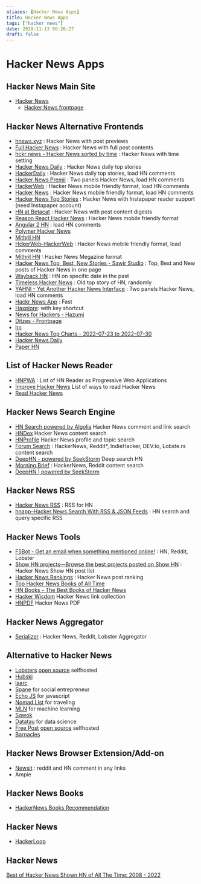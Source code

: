 ```yaml
---
aliases: [Hacker News Apps]
title: Hacker News Apps
tags: ["hacker news"]
date: 2020-11-13 06:26:27
draft: false
---
```


# Hacker News Apps

## Hacker News Main Site

- [Hacker News](https://news.ycombinator.com/)
    - [Hacker News frontpage](https://news.ycombinator.com/front)

## Hacker News Alternative Frontends

- [hnews.xyz](https://hnews.xyz/top) : Hacker News with post previews
- [Full Hacker News](https://www.fullhn.com/) : Hacker News with full post contents
- [hckr news - Hacker News sorted by time](https://hckrnews.com/) : Hacker News with time setting
- [Hacker News Daily](http://www.daemonology.net/hn-daily/) : Hacker News daily top stories
- [HackerDaily](https://hackerdaily.io/) : Hacker News daily top stories, load HN comments
- [Hacker News Premii](https://hn.premii.com/) : Two panels Hacker News, load HN comments
- [HackerWeb](https://hackerweb.app/#/) : Hacker News mobile friendly format, load HN comments
- [Hacker News](https://hack.ernews.info/) : Hacker News mobile friendly format, load HN comments
- [Hacker News Top Stories](https://www.read.hn/) : Hacker News with Instapaper reader support (need Instapaper account)
- [HN at Betacat](https://hackernews.betacat.io/) : Hacker News with post content digests
- [Reason React Hacker News](https://hackernewsmobile.com/#/) : Hacker News mobile friendly format
- [Angular 2 HN](https://angular2-hn.firebaseapp.com/news/1) : load HN comments
- [Polymer Hacker News](https://hn-polymer-2.firebaseapp.com/)
- [Mithril HN](https://mithril-hn.firebaseapp.com/#!/top/1)
- [HckerWeb–HackerWeb](https://hn.leftium.com/) : Hacker News mobile friendly format, load comments
- [Mithril HN](https://mithril-hn.firebaseapp.com/#!/top/1) : Hacker News Megazine format
- [Hacker News Top, Best, New Stories - Sawir Studio](https://hn.sawirstudio.com/) : Top, Best and New posts of Hacker News in one page
- [Wayback HN](http://www.waybackhn.com/) : HN on specific date in the past
- [Timeless Hacker News](https://thn.rakhim.org/) : Old top story of HN, randomly
- [YAHNI - Yet Another Hacker News Interface](https://yahni.news/) : Two panels Hacker News, load HN comments
- [Hackr News App](https://hackr-news-dj.netlify.app/top) : Fast
- [Haxplore](https://haxplore.pabue.co/): with key shortcut
- [News for Hackers - Hazumi](https://www.hazumi.news/)
- [Ditzes - Frontpage](https://ditzes.com/frontpage)
- [hn](https://read-hn.herokuapp.com/)
- [Hacker News Top Charts - 2022-07-23 to 2022-07-30](https://hn-summary.github.io/)
- [Hacker News Daily](http://www.daemonology.net/hn-daily/)
- [Paper HN](https://www.wolfgangfaust.com/project/paper-hn/)

## List of Hacker News Reader

- [HNPWA](https://hnpwa.com/) : List of HN Reader as Progressive Web Applications
- [Improve Hacker News](https://hackerbits.com/hacker-news/improve-hacker-news-ui/) List of ways to read Hacker News
- [Read Hacker News](https://readhacker.news/)

## Hacker News Search Engine

- [HN Search powered by Algolia](https://hn.algolia.com/) Hacker News comment and link search
- [HNDex](https://hndex.org/) Hacker News content search
- [HNProfile](https://hnprofile.com/) Hacker News profile and topic search
- [Forum Search](https://forumsearch.io/) : HackerNews, Reddit*, IndieHacker, DEV.to, Lobste.rs content search
- [DeepHN - powered by SeekStorm](https://deephn.org/) Deep search HN
- [Morning Brief](https://morningbrief.ai/setup) : HackerNews, Reddit content search
- [DeepHN | powered by SeekStorm](https://deephn.org/)

## Hacker News RSS

- [Hacker News RSS](https://hnrss.github.io/) : RSS for HN
- [hnapp–Hacker News Search With RSS & JSON Feeds](http://hnapp.com/) : HN search and query specific RSS

## Hacker News Tools

- [F5Bot - Get an email when something mentioned online!](https://f5bot.com/) : HN, Reddit, Lobster
- [Show HN projects—Browse the best projects posted on Show HN](https://showhn-dashboard.netlify.app/) : Hacker News Show HN post list
- [Hacker News Rankings](http://hnrankings.info/) : Hacker News post ranking
- [Top Hacker News Books of All Time](https://hackernewsbooks.com/top-books-on-hacker-news)
- [HN Books - The Best Books of Hacker News](https://yahnd.com/books/)
- [Hacker Wisdom](https://www.askhnwisdom.com/) Hacker News link collection
- [HNPDF](https://hnpdf.com/latest) Hacker News PDF

## Hacker News Aggregator

- [Serializer](http://serializer.io/) : Hacker News, Reddit, Lobster Aggregator

## Alternative to Hacker News

- [Lobsters](https://lobste.rs/) [open source](https://github.com/lobsters/) selfhosted
- [Hubski](https://hubski.com/)
- [laarc](https://www.laarc.io/)
- [Spane](https://www.spane.org/) for social entrepreneur
- [Echo JS](https://www.echojs.com/) for javascript
- [Nomad List](https://nomadlist.com/forum/) for traveling
- [MLN](https://mln.dev/top/1) for machine learning
- [Sqwok](https://sqwok.im/)
- [Datatau](https://datatau.net/) for data science
- [Free Post](https://freepo.st/) [open source](https://notabug.org/zPlus/freepost) selfhosted
- [Barnacles](https://barnacl.es/)

## Hacker News Browser Extension/Add-on

- [Newsit](https://newsit.benwinding.com/) : reddit and HN comment in any links
- Ampie

## Hacker News Books

- [HackerNews Books Recommendation](https://hacker-recommended-books.vercel.app/category/0/past-6-months/page/0/0)

## Hacker News

- [HackerLoop](https://devss.io/)

## Hacker News

[Best of Hacker News Shown HN of All The Time: 2008 - 2022](https://bestofshowhn.com/)
